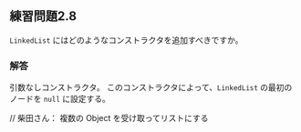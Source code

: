 ## 練習問題2.8

`LinkedList` にはどのようなコンストラクタを追加すべきですか。

### 解答

引数なしコンストラクタ。
このコンストラクタによって、`LinkedList` の最初のノードを `null` に設定する。

// 柴田さん：
複数の Object を受け取ってリストにする
